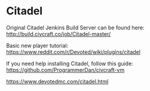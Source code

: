 # Citadel

Original Citadel Jenkins Build Server can be found here: http://build.civcraft.co/job/Citadel-master/

Basic new player tutorial: https://www.reddit.com/r/Devoted/wiki/plugins/citadel

If you need help installing Citadel, follow this guide: https://github.com/ProgrammerDan/civcraft-vm

https://www.devotedmc.com/citadel.html

